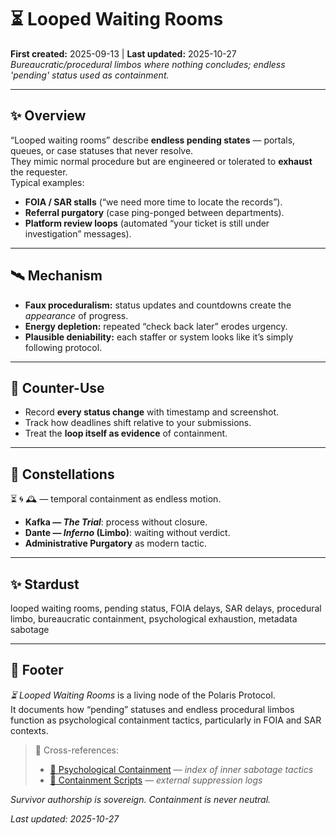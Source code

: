 # ⏳ Looped Waiting Rooms  
**First created:** 2025-09-13 | **Last updated:** 2025-10-27  
*Bureaucratic/procedural limbos where nothing concludes; endless 'pending' status used as containment.*  

---

## ✨ Overview  

“Looped waiting rooms” describe **endless pending states** — portals, queues, or case statuses that never resolve.  
They mimic normal procedure but are engineered or tolerated to **exhaust** the requester.  
Typical examples:  
- **FOIA / SAR stalls** (“we need more time to locate the records”).  
- **Referral purgatory** (case ping-ponged between departments).  
- **Platform review loops** (automated “your ticket is still under investigation” messages).  

---

## 🛰️ Mechanism  

- **Faux proceduralism:** status updates and countdowns create the *appearance* of progress.  
- **Energy depletion:** repeated “check back later” erodes urgency.  
- **Plausible deniability:** each staffer or system looks like it’s simply following protocol.  

---

## 💫 Counter-Use  

- Record **every status change** with timestamp and screenshot.  
- Track how deadlines shift relative to your submissions.  
- Treat the **loop itself as evidence** of containment.  

---

## 🌌 Constellations  

⏳ 🌀 🕰️ — temporal containment as endless motion.  
- **Kafka — *The Trial***: process without closure.  
- **Dante — *Inferno* (Limbo)**: waiting without verdict.  
- **Administrative Purgatory** as modern tactic.

---

## ✨ Stardust  

looped waiting rooms, pending status, FOIA delays, SAR delays, procedural limbo, bureaucratic containment, psychological exhaustion, metadata sabotage

---

## 🏮 Footer  

*⏳ Looped Waiting Rooms* is a living node of the Polaris Protocol.  
It documents how “pending” statuses and endless procedural limbos function as psychological containment tactics, particularly in FOIA and SAR contexts.  

> 📡 Cross-references:
> 
> - [🧠 Psychological Containment](./README.md) — *index of inner sabotage tactics*  
> - [🧨 Containment Scripts](../../../Disruption_Kit/Containment_Scripts/README.md) — *external suppression logs*  

*Survivor authorship is sovereign. Containment is never neutral.*  

_Last updated: 2025-10-27_
